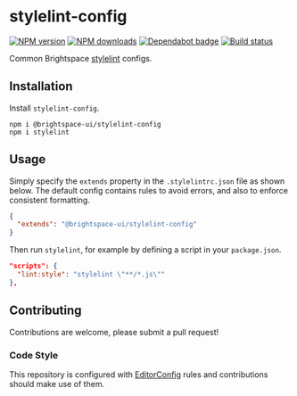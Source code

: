 # stylelint-config
[![NPM version](https://img.shields.io/npm/v/@brightspace-ui/stylelint-config.svg)](https://www.npmjs.org/package/@brightspace-ui/stylelint-config)
[![NPM downloads](https://img.shields.io/npm/dt/@brightspace-ui/stylelint-config.svg)](https://www.npmjs.com/package/@brightspace-ui/stylelint-config)
[![Dependabot badge](https://flat.badgen.net/dependabot/BrightspaceUI/stylelint-config?icon=dependabot)](https://app.dependabot.com/)
[![Build status](https://travis-ci.com/BrightspaceUI/stylelint-config.svg?branch=master)](https://travis-ci.com/BrightspaceUI/stylelint-config)

Common Brightspace [stylelint](https://stylelint.io/) configs.

## Installation

Install `stylelint-config`.
```shell
npm i @brightspace-ui/stylelint-config
npm i stylelint
```

## Usage

Simply specify the `extends` property in the `.stylelintrc.json` file as shown below. The default config contains rules to avoid errors, and also to enforce consistent formatting.

```json
{
  "extends": "@brightspace-ui/stylelint-config"
}
```

Then run `stylelint`, for example by defining a script in your `package.json`.

```json
"scripts": {
  "lint:style": "stylelint \"**/*.js\""
},
```

## Contributing

Contributions are welcome, please submit a pull request!

### Code Style

This repository is configured with [EditorConfig](http://editorconfig.org) rules and contributions should make use of them.
